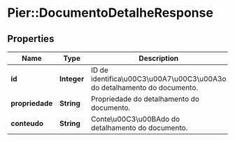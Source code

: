 # Pier::DocumentoDetalheResponse

## Properties
Name | Type | Description | Notes
------------ | ------------- | ------------- | -------------
**id** | **Integer** | ID de identifica\u00C3\u00A7\u00C3\u00A3o do detalhamento do documento. | [optional] 
**propriedade** | **String** | Propriedade do detalhamento do documento. | [optional] 
**conteudo** | **String** | Conte\u00C3\u00BAdo do detalhamento do documento. | [optional] 



